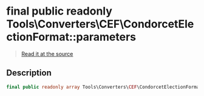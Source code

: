 # final public readonly Tools\Converters\CEF\CondorcetElectionFormat::parameters

> [Read it at the source](https://github.com/julien-boudry/Condorcet/blob/master/src/Tools/Converters/CEF/CondorcetElectionFormat.php#L17)

## Description    

```php
final public readonly array Tools\Converters\CEF\CondorcetElectionFormat->parameters 
```


